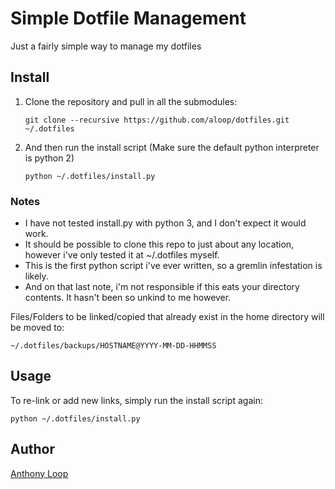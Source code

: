 # Simple Dotfile Management

Just a fairly simple way to manage my dotfiles

## Install

1. Clone the repository and pull in all the submodules:

   ```
   git clone --recursive https://github.com/aloop/dotfiles.git ~/.dotfiles
   ```

2. And then run the install script (Make sure the default python interpreter is python 2)

   ```
   python ~/.dotfiles/install.py
   ```

### Notes
* I have not tested install.py with python 3, and I don't expect it would work.
* It should be possible to clone this repo to just about any location, however
  i've only tested it at ~/.dotfiles myself.
* This is the first python script i've ever written, so a gremlin infestation is likely.
* And on that last note, i'm not responsible if this eats your directory contents. It hasn't been so unkind to me however.

Files/Folders to be linked/copied that already exist in the home directory will be moved to:

```
~/.dotfiles/backups/HOSTNAME@YYYY-MM-DD-HHMMSS
```

## Usage

To re-link or add new links, simply run the install script again:

```
python ~/.dotfiles/install.py
```

## Author

[Anthony Loop](https://github.com/aloop)
